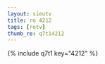```yaml
--- 
layout: sieutv
title: ro 4212
tags: [rotv]
thumb_re: q7t14212
---
```

{% include q7t1 key="4212" %} 
